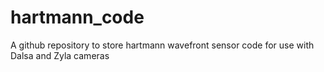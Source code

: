 # hartmann_code

A github repository to store hartmann wavefront sensor code for use with Dalsa and Zyla cameras

